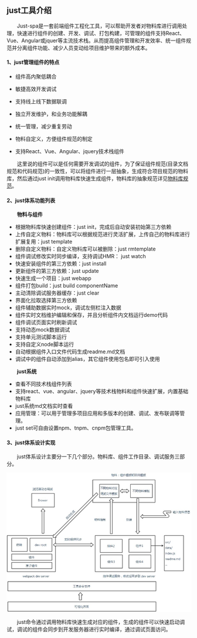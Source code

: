 ﻿## just工具介绍

&emsp;&emsp;Just-spa是一套前端组件工程化工具，可以帮助开发者对物料库进行调用处理，快速进行组件的创建、开发、调试、打包构建，可管理的组件支持React、Vue、Angular或jquer等主流技术栈。从而提高组件管理和开发效率、统一组件规范并分离组件功能、减少人员变动给项目维护带来的额外成本。

#### 1、just管理组件的特点

- 组件高内聚低耦合

- 敏捷高效开发调试

- 支持线上线下数据联调

- 独立开发维护，和业务功能解耦

- 统一管理，减少重复劳动

- 物料自定义，方便组件规范的制定

- 支持React、Vue、Angular、jquery技术栈组件

&emsp;&emsp;这里说的组件可以是任何需要开发调试的组件，为了保证组件规范(目录文档规范和代码规范)的一致性，可以将组件进行一层抽象，生成符合项目规范的物料库，然后通过just init调用物料库快速生成组件，物料库的抽象规范详见[物料库规范](/#template)。

#### 2、just体系功能列表

&emsp;&emsp;**物料与组件**
- 根据物料库快速创建组件：just init，完成后自动安装初始第三方依赖
- 上传自定义物料：物料库可以根据规范进行灵活扩展，上传自己的物料库进行扩展复用：just template
- 删除自定义物料：自定义物料库可以被删除：just rmtemplate
- 组件调试修改实时同步编译，支持调试HMR： just watch
- 快速安装组件的第三方依赖：just install
- 更新组件的第三方依赖：just update
- 快速生成一个项目：just webapp
- 组件打包build：just build componentName
- 主动清除调试服务器缓存：just clear
- 界面化拉取选择第三方依赖
- 组件辅助数据实时mock，调试左侧栏注入数据
- 组件实时文档维护编辑和保存，并且分析组件内文档运行demo代码
- 组件调试页面实时刷新调试
- 支持动态mock数据调试
- 支持单元测试脚本运行
- 支持自定义node脚本运行
- 自动根据组件入口文件代码生成readme.md文档
- 调试中的组件自动添加到alias，其它组件使用包名即可引入使用

&emsp;&emsp;**just系统**
- 查看不同技术栈组件列表
- 支持react、vue、angular、jquery等技术栈物料和组件快速扩展，内置基础物料库
- just系统md文档实时查看
- 应用管理：可以用于管理多项目应用和多版本的创建、调试、发布联调等管理。
- just set可自由设置npm、tnpm、cnpm包管理工具。

#### 3、just体系设计实现

&emsp;&emsp;just体系设计主要分一下几个部分。物料库、组件工作目录、调试服务三部分。

![](./img/flow.jpg)

&emsp;&emsp;just命令通过调用物料库快速生成对应的组件，生成的组件可以快速启动调试，调试的组件会同步到开发服务器进行实时编译，通过调试页面访问。